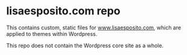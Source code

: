 # lisaesposito.com repo

This contains custom, static files for www.lisaesposito.com, which are applied to themes within Wordpress.

This repo does not contain the Wordpress core site as a whole.
